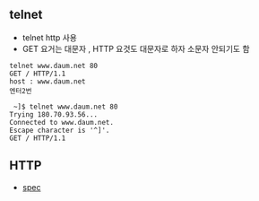 
## telnet
- telnet http 사용
- GET 요거는 대문자 , HTTP 요것도 대문자로 하자 소문자 안되기도 함

```
telnet www.daum.net 80
GET / HTTP/1.1
host : www.daum.net
엔터2번
```

```
 ~]$ telnet www.daum.net 80
Trying 180.70.93.56...
Connected to www.daum.net.
Escape character is '^]'.
GET / HTTP/1.1
```

## HTTP
- [spec](http://www.w3.org/Protocols/rfc2616/rfc2616-sec14.html)
